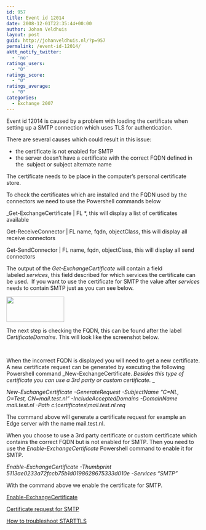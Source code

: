 ```yaml
---
id: 957
title: Event id 12014
date: 2008-12-01T22:35:44+00:00
author: Johan Veldhuis
layout: post
guid: http://johanveldhuis.nl/?p=957
permalink: /event-id-12014/
aktt_notify_twitter:
  - 'no'
ratings_users:
  - "0"
ratings_score:
  - "0"
ratings_average:
  - "0"
categories:
  - Exchange 2007
---
```

Event id 12014 is caused by a problem with loading the certificate when setting up a SMTP connection which uses TLS for authentication.

There are several causes which could result in this issue:

  * the certificate is not enabled for SMTP
  * the server doesn&#8217;t have a certificate with the correct FQDN defined in the  subject or subject alternate name

The certificate needs to be place in the computer&#8217;s personal certificate store.

To check the certificates which are installed and the FQDN used by the connectors we need to use the Powershell commands below

_Get-ExchangeCertificate | FL *, this will display a list of certificates available</p> 

Get-ReceiveConnector | FL name, fqdn, objectClass, this will display all receive connectors

Get-SendConnector | FL name, fqdn, objectClass, this will display all send connectors</em>

The output of the _Get-ExchangeCertificate_ will contain a field labeled _services_, this field described for which services the certificate can be used.  If you want to use the certificate for SMTP the value after _services_ needs to contain SMTP just as you can see below.

[<img class="alignnone size-thumbnail wp-image-958" title="Certificaat Services" src="https://i2.wp.com/johanveldhuis.nl/wp-content/uploads/2008/12/services-150x66.jpg?resize=150%2C66" alt="" width="150" height="66" srcset="https://i1.wp.com/johanveldhuis.nl/wp-content/uploads/2008/12/services.jpg?resize=150%2C66&ssl=1 150w, https://i1.wp.com/johanveldhuis.nl/wp-content/uploads//customers/johanveldhuis.nl/johanveldhuis.nl/httpd.www/wp-content/uploads/2008/12/services.jpg?zoom=2&resize=150%2C66&ssl=1 300w, https://i1.wp.com/johanveldhuis.nl/wp-content/uploads//customers/johanveldhuis.nl/johanveldhuis.nl/httpd.www/wp-content/uploads/2008/12/services.jpg?zoom=3&resize=150%2C66&ssl=1 450w" sizes="(max-width: 150px) 100vw, 150px" data-recalc-dims="1" />](https://i1.wp.com/johanveldhuis.nl/wp-content/uploads/2008/12/services.jpg)

The next step is checking the FQDN, this can be found after the label _CertificateDomains_. This will look like the screenshot below.

[<img class="alignnone size-thumbnail wp-image-959" title="Certificatedomains" src="https://i1.wp.com/johanveldhuis.nl/wp-content/uploads/2008/12/certificate-150x16.jpg?resize=150%2C16" alt="" width="150" height="16" srcset="https://i1.wp.com/johanveldhuis.nl/wp-content/uploads/2008/12/certificate.jpg?resize=150%2C16&ssl=1 150w, https://i2.wp.com/johanveldhuis.nl/wp-content/uploads//customers/johanveldhuis.nl/johanveldhuis.nl/httpd.www/wp-content/uploads/2008/12/certificate.jpg?zoom=2&resize=150%2C16&ssl=1 300w" sizes="(max-width: 150px) 100vw, 150px" data-recalc-dims="1" />](https://i1.wp.com/johanveldhuis.nl/wp-content/uploads/2008/12/certificate.jpg)

When the incorrect FQDN is displayed you will need to get a new certificate. A new certificate request can be generated by executing the following Powershell command _New-ExchangeCertificate. _Besides this type of certificate you can use a 3rd party or custom certificate._ _

_New-ExchangeCertificate -GenerateRequest -SubjectName &#8220;C=NL, O=Test, CN=mail.test.nl&#8221; -IncludeAcceptedDomains -DomainName mail.test.nl -Path c:\certificates\mail.test.nl.req_

The command above will generate a certificate request for example an Edge server with the name mail.test.nl.

When you choose to use a 3rd party certificate or custom certificate which contains the correct FQDN but is not enabled for SMTP. Then you need to use the _Enable-ExchangeCertificate_ Powershell command to enable it for SMTP.

_Enable-ExchangeCertificate -Thumbprint 5113ae0233a72fccb75b1d0198628675333d010e -Services &#8220;SMTP&#8221;_

With the command above we enable the certificate for SMTP.

<a href="http://technet.microsoft.com/en-us/library/aa997231.aspx" target="_blank">Enable-ExchangeCertificate</a>

<a href="http://technet.microsoft.com/en-us/library/aa998840.aspx" target="_blank">Certificate request for SMTP</a>

<a href="http://technet.microsoft.com/en-us/library/bb510128.aspx" target="_blank">How to troubleshoot STARTTLS</a>
